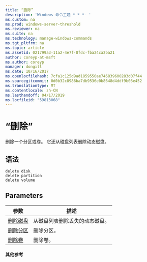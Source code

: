 ```yaml
---
title: “删除”
description: 'Windows 命令主题 * * *- '
ms.custom: na
ms.prod: windows-server-threshold
ms.reviewer: na
ms.suite: na
ms.technology: manage-windows-commands
ms.tgt_pltfrm: na
ms.topic: article
ms.assetid: 021799a3-11a2-4e7f-8fdc-fba24ca2ba21
author: coreyp-at-msft
ms.author: coreyp
manager: dongill
ms.date: 10/16/2017
ms.openlocfilehash: 7cfa1c125d9ad1859550ae746839600283d07f44
ms.sourcegitcommit: 0d0b32c8986ba7db9536e0b8648d4ddf9b03e452
ms.translationtype: MT
ms.contentlocale: zh-CN
ms.lasthandoff: 04/17/2019
ms.locfileid: "59813068"
---
```

# <a name="delete"></a>“删除”



删除一个分区或卷。 它还从磁盘列表删除动态磁盘。

## <a name="syntax"></a>语法

```
delete disk
delete partition
delete volume
```

## <a name="parameters"></a>Parameters

|参数|描述|
|---------|-----------|
|[删除磁盘](delete-disk.md)|从磁盘列表删除丢失的动态磁盘。|
|[删除分区](delete-partition.md)|删除分区。|
|[删除卷](delete-volume.md)|删除卷。|

#### <a name="additional-references"></a>其他参考

